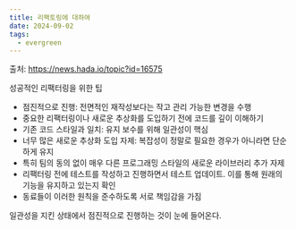 ```yaml
---
title: 리팩토링에 대하여
date: 2024-09-02
tags:
  - evergreen
---
```


출처: https://news.hada.io/topic?id=16575

성공적인 리팩터링을 위한 팁

- 점진적으로 진행: 전면적인 재작성보다는 작고 관리 가능한 변경을 수행
- 중요한 리팩터링이나 새로운 추상화를 도입하기 전에 코드를 깊이 이해하기
- 기존 코드 스타일과 일치: 유지 보수를 위해 일관성이 핵심
- 너무 많은 새로운 추상화 도입 자제: 복잡성이 정말로 필요한 경우가 아니라면 단순하게 유지
- 특히 팀의 동의 없이 매우 다른 프로그래밍 스타일의 새로운 라이브러리 추가 자제
- 리팩터링 전에 테스트를 작성하고 진행하면서 테스트 업데이트. 이를 통해 원래의 기능을 유지하고 있는지 확인
- 동료들이 이러한 원칙을 준수하도록 서로 책임감을 가짐

일관성을 지킨 상태에서 점진적으로 진행하는 것이 눈에 들어온다.